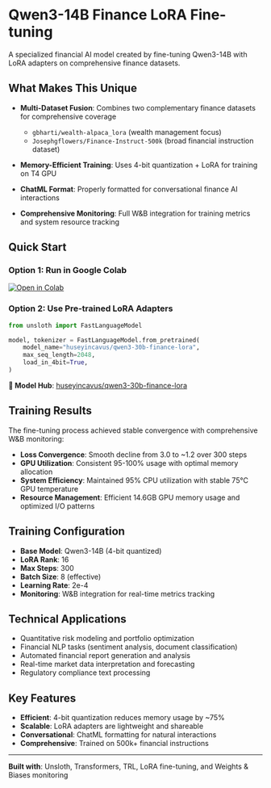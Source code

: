 # Qwen3-14B Finance LoRA Fine-tuning

A specialized financial AI model created by fine-tuning Qwen3-14B with LoRA adapters on comprehensive finance datasets.

## What Makes This Unique

- **Multi-Dataset Fusion**: Combines two complementary finance datasets for comprehensive coverage
  - `gbharti/wealth-alpaca_lora` (wealth management focus)
  - `Josephgflowers/Finance-Instruct-500k` (broad financial instruction dataset)

- **Memory-Efficient Training**: Uses 4-bit quantization + LoRA for training on T4 GPU
- **ChatML Format**: Properly formatted for conversational finance AI interactions
- **Comprehensive Monitoring**: Full W&B integration for training metrics and system resource tracking

## Quick Start

### Option 1: Run in Google Colab
[![Open in Colab](https://colab.research.google.com/assets/colab-badge.svg)](https://colab.research.google.com/drive/1iy5fnEYcCtjbQwttdr0Mwrd6wtWHrMzM?usp=sharing)

### Option 2: Use Pre-trained LoRA Adapters
```python
from unsloth import FastLanguageModel

model, tokenizer = FastLanguageModel.from_pretrained(
    model_name="huseyincavus/qwen3-30b-finance-lora",
    max_seq_length=2048,
    load_in_4bit=True,
)
```

**🤗 Model Hub**: [huseyincavus/qwen3-30b-finance-lora](https://huggingface.co/huseyincavus/qwen3-30b-finance-lora)

## Training Results

The fine-tuning process achieved stable convergence with comprehensive W&B monitoring:

- **Loss Convergence**: Smooth decline from 3.0 to ~1.2 over 300 steps
- **GPU Utilization**: Consistent 95-100% usage with optimal memory allocation
- **System Efficiency**: Maintained 95% CPU utilization with stable 75°C GPU temperature
- **Resource Management**: Efficient 14.6GB GPU memory usage and optimized I/O patterns

## Training Configuration

- **Base Model**: Qwen3-14B (4-bit quantized)
- **LoRA Rank**: 16
- **Max Steps**: 300
- **Batch Size**: 8 (effective)
- **Learning Rate**: 2e-4
- **Monitoring**: W&B integration for real-time metrics tracking

## Technical Applications

- Quantitative risk modeling and portfolio optimization
- Financial NLP tasks (sentiment analysis, document classification)
- Automated financial report generation and analysis
- Real-time market data interpretation and forecasting
- Regulatory compliance text processing

## Key Features

- **Efficient**: 4-bit quantization reduces memory usage by ~75%
- **Scalable**: LoRA adapters are lightweight and shareable
- **Conversational**: ChatML formatting for natural interactions
- **Comprehensive**: Trained on 500k+ financial instructions

---

**Built with**: Unsloth, Transformers, TRL, LoRA fine-tuning, and Weights & Biases monitoring
